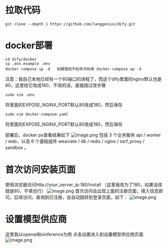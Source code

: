# 拉取代码

```git
git clone --depth 1 https://github.com/langgenius/dify.git
```

# docker部署

```shell
cd dify/docker
cp .env.example .env
docker compose up -d   如报错找不到命令则用 docker-compose up -d
```
注意：我自己本地已经有一个80端口的进程了，而这个dify里面的nginx默认也是80，这里给它改成180，不改的话，直接跳过改步骤

```shell
sudo vim .env
```
将里面的EXPOSE_NGINX_PORT默认80改成180，然后保存
```shell
sudo vim docker-compose.yaml
```
将里面的EXPOSE_NGINX_PORT默认80改成180，然后保存

部署后，docker ps查看结果如下
![image.png](https://gitee.com/hxc8/images10/raw/master/img/202408261429323.png)
包括 3 个业务服务 api / worker / web，以及 6 个基础组件 weaviate / db / redis / nginx / ssrf_proxy / sandbox 。

# 首次访问安装页面
使用浏览器访问http://your_server_ip:180/install  （这里我改为了180，如果没改就是80，不填也行）
![image.png](https://gitee.com/hxc8/images10/raw/master/img/202408261435342.png)
首次访问会出现上面的注册页面，填入信息即可。后续访问，查询到已注册，会自动跳转到登录页面，如下：
![image.png](https://gitee.com/hxc8/images10/raw/master/img/202408261436556.png)
# 设置模型供应商
这里我以openai和xinference为例
点击设置进入到设置模型供应商页面
![image.png](https://gitee.com/hxc8/images10/raw/master/img/202408261439254.png)
